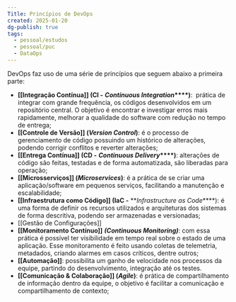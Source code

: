 ```yaml
---
Title: Princípios de DevOps
created: 2025-01-20
dg-publish: true
tags:
  - pessoal/estudos
  - pessoal/puc
  - DataOps
---
```


DevOps faz uso de uma série de princípios que seguem abaixo a primeira parte:
- **[[Integração Contínua]] (CI -** **_Continuous Integration_****)**:  prática de integrar com grande frequência, os códigos desenvolvidos em um repositório central. O objetivo é encontrar e investigar erros mais rapidamente, melhorar a qualidade do software com redução no tempo de entrega;
- **[[Controle de Versão]] (****_Version Control_****)**: é o processo de gerenciamento de código possuindo um histórico de alterações, podendo corrigir conflitos e reverter alterações;
- **[[Entrega Contínua]] (CD -** **_Continuous Delivery_****)**: alterações de código são feitas, testadas e de forma automatizada, são liberadas para operação;
- **[[Microsserviços]] (****_Microservices_****)**: é a prática de se criar uma aplicação/software em pequenos serviços, facilitando a manutenção e escalabilidade;
- **[[Infraestrutura como Código]] (IaC -** **_Infrastructure as Code_****): é uma forma de definir os recursos utilizados e arquiteturas dos sistemas de forma descritiva, podendo ser armazenadas e versionadas;
- [[Gestão de Configurações]]
- **[[Monitoramento Contínuo]]** **_(Continuous Monitoring)_**: com essa prática é possível ter visibilidade em tempo real sobre o estado de uma aplicação. Esse monitoramento é feito usando coletas de telemetria, metadados, criando alarmes em casos críticos, dentre outros;
- **[[Automação]]**: possibilita um ganho de velocidade nos processos da equipe, partindo do desenvolvimento, integração até os testes.
- **[[Comunicação & Colaboração]] (****_Agile_****)**: é prática de compartilhamento de informação dentro da equipe, o objetivo é facilitar a comunicação e compartilhamento de contexto;
